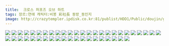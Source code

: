 ```yaml
---
title:  크로스 퍼포즈 오브 하트
tags: 장르:연애 캐릭터:비봉 彩社長 동방_동인지
image: http://crazytempler.ipdisk.co.kr:81/publist/HDD1/Public/doujin/ghap/5641/001.jpg
---
```

<img src="http://crazytempler.ipdisk.co.kr:81/publist/HDD1/Public/doujin/ghap/5641/001.jpg">
<img src="http://crazytempler.ipdisk.co.kr:81/publist/HDD1/Public/doujin/ghap/5641/002.jpg">
<img src="http://crazytempler.ipdisk.co.kr:81/publist/HDD1/Public/doujin/ghap/5641/003.jpg">
<img src="http://crazytempler.ipdisk.co.kr:81/publist/HDD1/Public/doujin/ghap/5641/004.jpg">
<img src="http://crazytempler.ipdisk.co.kr:81/publist/HDD1/Public/doujin/ghap/5641/005.jpg">
<img src="http://crazytempler.ipdisk.co.kr:81/publist/HDD1/Public/doujin/ghap/5641/006.jpg">
<img src="http://crazytempler.ipdisk.co.kr:81/publist/HDD1/Public/doujin/ghap/5641/007.jpg">
<img src="http://crazytempler.ipdisk.co.kr:81/publist/HDD1/Public/doujin/ghap/5641/008.jpg">
<img src="http://crazytempler.ipdisk.co.kr:81/publist/HDD1/Public/doujin/ghap/5641/009.jpg">
<img src="http://crazytempler.ipdisk.co.kr:81/publist/HDD1/Public/doujin/ghap/5641/010.jpg">
<img src="http://crazytempler.ipdisk.co.kr:81/publist/HDD1/Public/doujin/ghap/5641/011.jpg">
<img src="http://crazytempler.ipdisk.co.kr:81/publist/HDD1/Public/doujin/ghap/5641/012.jpg">
<img src="http://crazytempler.ipdisk.co.kr:81/publist/HDD1/Public/doujin/ghap/5641/013.jpg">
<img src="http://crazytempler.ipdisk.co.kr:81/publist/HDD1/Public/doujin/ghap/5641/014.jpg">
<img src="http://crazytempler.ipdisk.co.kr:81/publist/HDD1/Public/doujin/ghap/5641/015.jpg">
<img src="http://crazytempler.ipdisk.co.kr:81/publist/HDD1/Public/doujin/ghap/5641/016.jpg">
<img src="http://crazytempler.ipdisk.co.kr:81/publist/HDD1/Public/doujin/ghap/5641/017.jpg">
<img src="http://crazytempler.ipdisk.co.kr:81/publist/HDD1/Public/doujin/ghap/5641/018.jpg">
<img src="http://crazytempler.ipdisk.co.kr:81/publist/HDD1/Public/doujin/ghap/5641/019.jpg">
<img src="http://crazytempler.ipdisk.co.kr:81/publist/HDD1/Public/doujin/ghap/5641/020.jpg">
<img src="http://crazytempler.ipdisk.co.kr:81/publist/HDD1/Public/doujin/ghap/5641/021.jpg">
<img src="http://crazytempler.ipdisk.co.kr:81/publist/HDD1/Public/doujin/ghap/5641/022.jpg">
<img src="http://crazytempler.ipdisk.co.kr:81/publist/HDD1/Public/doujin/ghap/5641/023.jpg">
<img src="http://crazytempler.ipdisk.co.kr:81/publist/HDD1/Public/doujin/ghap/5641/024.jpg">
<img src="http://crazytempler.ipdisk.co.kr:81/publist/HDD1/Public/doujin/ghap/5641/025.jpg">
<img src="http://crazytempler.ipdisk.co.kr:81/publist/HDD1/Public/doujin/ghap/5641/026.jpg">
<img src="http://crazytempler.ipdisk.co.kr:81/publist/HDD1/Public/doujin/ghap/5641/027.jpg">
<img src="http://crazytempler.ipdisk.co.kr:81/publist/HDD1/Public/doujin/ghap/5641/028.jpg">
<img src="http://crazytempler.ipdisk.co.kr:81/publist/HDD1/Public/doujin/ghap/5641/029.jpg">
<img src="http://crazytempler.ipdisk.co.kr:81/publist/HDD1/Public/doujin/ghap/5641/030.jpg">
<img src="http://crazytempler.ipdisk.co.kr:81/publist/HDD1/Public/doujin/ghap/5641/031.jpg">
<img src="http://crazytempler.ipdisk.co.kr:81/publist/HDD1/Public/doujin/ghap/5641/032.jpg">
<img src="http://crazytempler.ipdisk.co.kr:81/publist/HDD1/Public/doujin/ghap/5641/033.jpg">
<img src="http://crazytempler.ipdisk.co.kr:81/publist/HDD1/Public/doujin/ghap/5641/034.jpg">
<img src="http://crazytempler.ipdisk.co.kr:81/publist/HDD1/Public/doujin/ghap/5641/035.jpg">
<img src="http://crazytempler.ipdisk.co.kr:81/publist/HDD1/Public/doujin/ghap/5641/036.jpg">
<img src="http://crazytempler.ipdisk.co.kr:81/publist/HDD1/Public/doujin/ghap/5641/037.jpg">
<img src="http://crazytempler.ipdisk.co.kr:81/publist/HDD1/Public/doujin/ghap/5641/038.jpg">
<img src="http://crazytempler.ipdisk.co.kr:81/publist/HDD1/Public/doujin/ghap/5641/039.jpg">
<img src="http://crazytempler.ipdisk.co.kr:81/publist/HDD1/Public/doujin/ghap/5641/040.jpg">
<img src="http://crazytempler.ipdisk.co.kr:81/publist/HDD1/Public/doujin/ghap/5641/041.jpg">
<img src="http://crazytempler.ipdisk.co.kr:81/publist/HDD1/Public/doujin/ghap/5641/042.jpg">
<img src="http://crazytempler.ipdisk.co.kr:81/publist/HDD1/Public/doujin/ghap/5641/043.jpg">
<img src="http://crazytempler.ipdisk.co.kr:81/publist/HDD1/Public/doujin/ghap/5641/044.jpg">
<img src="http://crazytempler.ipdisk.co.kr:81/publist/HDD1/Public/doujin/ghap/5641/045.jpg">
